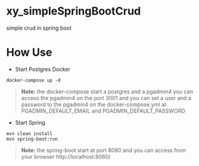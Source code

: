 # xy_simpleSpringBootCrud
simple crud in spring boot 

# How Use

 - Start Postgres Docker
 
 ```
 docker-compose up -d
 ```

> **Note:**  the docker-compose start a postgres and a pgadmin4 you can access the pgadmin4 on the port 3001 and you can set a user and a password to the pgadmin4 on the docker-compose.yml at PGADMIN_DEFAULT_EMAIL and PGADMIN_DEFAULT_PASSWORD

- Start Spring 


```
mvn clean install
mvn spring-boot:run
```
> **Note:** the spring-boot start at port 8080 and you can access from your browser http://localhost:8080/ 
